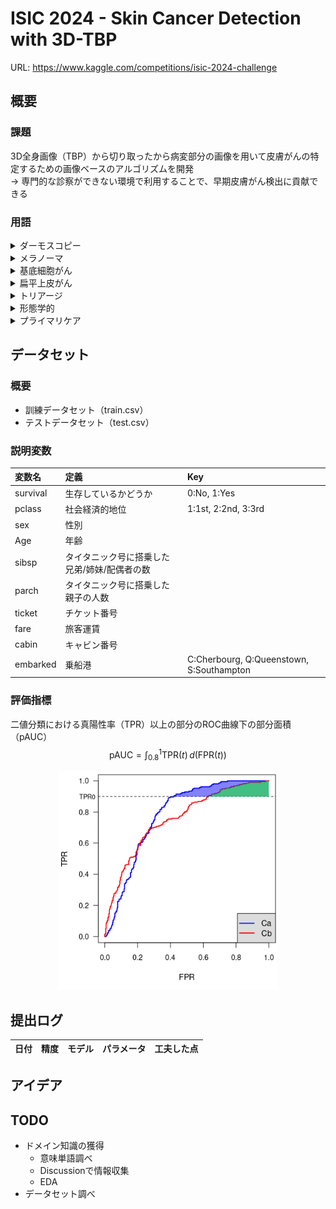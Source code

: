 # ISIC 2024 - Skin Cancer Detection with 3D-TBP
URL: https://www.kaggle.com/competitions/isic-2024-challenge

## 概要
###  課題
3D全身画像（TBP）から切り取ったから病変部分の画像を用いて皮膚がんの特定するための画像ベースのアルゴリズムを開発<br>
→ 専門的な診察ができない環境で利用することで、早期皮膚がん検出に貢献できる
### 用語
<details>
<summary>ダーモスコピー</summary>
あ
</details>
<details>
<summary>メラノーマ</summary>
あ
</details>
<details>
<summary>基底細胞がん</summary>
あ
</details>
<details>
<summary>扁平上皮がん</summary>
あ
</details>
<details>
<summary>トリアージ</summary>
あ
</details>
<details>
<summary>形態学的</summary>
あ
</details>
<details>
<summary>プライマリケア</summary>
あ
</details>




## データセット
### 概要
- 訓練データセット（train.csv）
- テストデータセット（test.csv）
### 説明変数
|変数名|定義|Key|
|:----|:----|:----|
|survival|生存しているかどうか|0:No, 1:Yes|
|pclass|社会経済的地位| 1:1st, 2:2nd, 3:3rd|
|sex|性別||
|Age|年齢||
|sibsp|タイタニック号に搭乗した兄弟/姉妹/配偶者の数||
|parch|タイタニック号に搭乗した親子の人数||
|ticket|チケット番号||
|fare|旅客運賃||
|cabin|キャビン番号||
|embarked|乗船港|C:Cherbourg, Q:Queenstown, S:Southampton|
### 評価指標
二値分類における真陽性率（TPR）以上の部分のROC曲線下の部分面積（pAUC）
$$\text{pAUC} = \int_{0.8}^{1} \text{TPR}(t) \, d(\text{FPR}(t))$$

<div style="text-align: center;">
  <img src="./img/image.png" alt="pAUC" width="350" height="350">
</div>

## 提出ログ
|日付|精度|モデル|パラメータ|工夫した点|
|:---|:---|:---|:---|:---|


## アイデア

## TODO
- ドメイン知識の獲得
  - 意味単語調べ
  - Discussionで情報収集
  - EDA
- データセット調べ